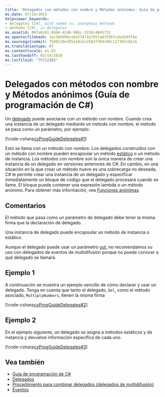```yaml
---
title: 'Delegados con métodos con nombre y Métodos anónimos: Guía de programación de C#'
ms.date: 07/20/2015
helpviewer_keywords:
- delegates [C#], with named vs. anonymous methods
- methods [C#], in delegates
ms.assetid: 98fa8c61-66b6-4146-986c-3236c4045733
ms.openlocfilehash: 1ec366999ca6457471b705fa83f06fcde4293f4e
ms.sourcegitcommit: 7588136e355e10cbc2582f389c90c127363c02a5
ms.translationtype: HT
ms.contentlocale: es-ES
ms.lasthandoff: 03/14/2020
ms.locfileid: "75712382"
---
```

# <a name="delegates-with-named-vs-anonymous-methods-c-programming-guide"></a>Delegados con métodos con nombre y Métodos anónimos (Guía de programación de C#)
Un [delegado](../../language-reference/builtin-types/reference-types.md) puede asociarse con un método con nombre. Cuando crea una instancia de un delegado mediante un método con nombre, el método se pasa como un parámetro, por ejemplo:  
  
 [!code-csharp[csProgGuideDelegates#1](~/samples/snippets/csharp/VS_Snippets_VBCSharp/csProgGuideDelegates/CS/Delegates.cs#1)]  
  
 Esto se llama con un método con nombre. Los delegados construidos con un método con nombre pueden encapsular un método [estático](../../language-reference/keywords/static.md) o un método de instancia. Los métodos con nombre son la única manera de crear una instancia de un delegado en versiones anteriores de C#. En cambio, en una situación en la que crear un método nuevo es una sobrecarga no deseada, C# le permite crear una instancia de un delegado y especificar inmediatamente un bloque de código que el delegado procesará cuando se llame. El bloque puede contener una expresión lambda o un método anónimo. Para obtener más información, vea [Funciones anónimas](../statements-expressions-operators/anonymous-functions.md).  
  
## <a name="remarks"></a>Comentarios  
 El método que pasa como un parámetro de delegado debe tener la misma firma que la declaración de delegado.  
  
 Una instancia de delegado puede encapsular un método de instancia o estático.  
  
 Aunque el delegado puede usar un parámetro [out](../../language-reference/keywords/out-parameter-modifier.md), no recomendamos su uso con delegados de eventos de multidifusión porque no puede conocer a qué delegado se llamará.  
  
## <a name="example-1"></a>Ejemplo 1  
 A continuación se muestra un ejemplo sencillo de cómo declarar y usar un delegado. Tenga en cuenta que tanto el delegado, `Del`, como el método asociado, `MultiplyNumbers`, tienen la misma firma  
  
 [!code-csharp[csProgGuideDelegates#2](~/samples/snippets/csharp/VS_Snippets_VBCSharp/csProgGuideDelegates/CS/Delegates.cs#2)]  
  
## <a name="example-2"></a>Ejemplo 2  
 En el ejemplo siguiente, un delegado se asigna a métodos estáticos y de instancia y devuelve información específica de cada uno.  
  
 [!code-csharp[csProgGuideDelegates#3](~/samples/snippets/csharp/VS_Snippets_VBCSharp/csProgGuideDelegates/CS/Delegates.cs#3)]  
  
## <a name="see-also"></a>Vea también

- [Guía de programación de C#](../index.md)
- [Delegados](./index.md)
- [Procedimiento para combinar delegados (delegados de multidifusión)](./how-to-combine-delegates-multicast-delegates.md)
- [Eventos](../events/index.md)
